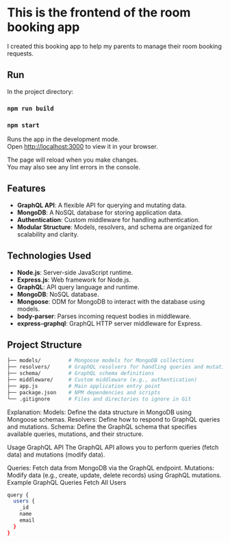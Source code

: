 # This is the frontend of the room booking app

I created this booking app to help my parents to manage their room booking requests.

## Run

In the project directory:

### `npm run build`

### `npm start`

Runs the app in the development mode.\
Open [http://localhost:3000](http://localhost:3000) to view it in your browser.

The page will reload when you make changes.\
You may also see any lint errors in the console.

## Features

- **GraphQL API**: A flexible API for querying and mutating data.
- **MongoDB**: A NoSQL database for storing application data.
- **Authentication**: Custom middleware for handling authentication.
- **Modular Structure**: Models, resolvers, and schema are organized for scalability and clarity.

## Technologies Used

- **Node.js**: Server-side JavaScript runtime.
- **Express.js**: Web framework for Node.js.
- **GraphQL**: API query language and runtime.
- **MongoDB**: NoSQL database.
- **Mongoose**: ODM for MongoDB to interact with the database using models.
- **body-parser**: Parses incoming request bodies in middleware.
- **express-graphql**: GraphQL HTTP server middleware for Express.

## Project Structure

```bash
├── models/         # Mongoose models for MongoDB collections
├── resolvers/      # GraphQL resolvers for handling queries and mutations
├── schema/         # GraphQL schema definitions
├── middleware/     # Custom middleware (e.g., authentication)
├── app.js          # Main application entry point
├── package.json    # NPM dependencies and scripts
└── .gitignore      # Files and directories to ignore in Git
```

Explanation:
Models: Define the data structure in MongoDB using Mongoose schemas.
Resolvers: Define how to respond to GraphQL queries and mutations.
Schema: Define the GraphQL schema that specifies available queries, mutations, and their structure.

Usage
GraphQL API
The GraphQL API allows you to perform queries (fetch data) and mutations (modify data).

Queries: Fetch data from MongoDB via the GraphQL endpoint.
Mutations: Modify data (e.g., create, update, delete records) using GraphQL mutations.
Example GraphQL Queries
Fetch All Users

```bash
query {
  users {
    _id
    name
    email
  }
}
```
